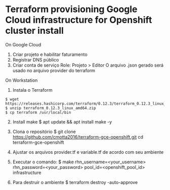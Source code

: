 # Terraform provisioning Google Cloud infrastructure for Openshift cluster install
On Google Cloud

1. Criar projeto e habilitar faturamento
2. Registrar DNS público
3. Criar conta de serviço Role: Projeto > Editor O arquivo .json gerado será usado no arquivo provider do terraform

On Workstation
1. Instala o Terraform
```
$ wget https://releases.hashicorp.com/terraform/0.12.3/terraform_0.12.3_linux_amd64.zip 
$ unzip terraform_0.12.3_linux_amd64.zip 
$ cp terraform /usr/local/bin
```

2. Install make 
$ apt update && apt install make -y

3. Clona o repositório 
$ git clone https://github.com/cmotta2016/terraform-gce-openshift.git cd terraform-gce-openshift

4. Ajustar os arquivos provider.tf e variable.tf de acordo com seu ambiente

5. Executar o comando:
$  make rhn_username=<your_username> rhn_password=<your_password> pool_id=<openshift_pool_id> infrastructure

6. Para destruir o ambiente 
$ terraform destroy -auto-approve
